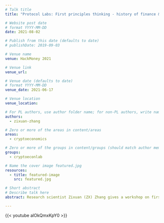 ```yaml
---
# Talk title
title: "Protocol Labs: First principles thinking - history of finance & Filecoin"

# Website post date
# format YYYY-MM-DD
date: 2021-08-02

# Publish from this date (defaults to date)
# publishDate: 2019-09-03

# Venue name
venue: HackMoney 2021

# Venue link
venue_url: 

# Venue date (defaults to date)
# format YYYY-MM-DD
venue_date: 2021-06-17

# Venue location
venue_location: 

# For PL authors, use author folder name; for non-PL authors, write name as in paper within ""
authors:
  - zixuan-zhang

# Zero or more of the areas in content/areas
areas:
  - cryptoeconomics

# Zero or more of the groups in content/groups (should match author membership)
groups:
  - cryptoeconlab

# Name the cover image featured.jpg
resources:
  - title: featured-image
    src: featured.jpg

# Short abstract
# Describe talk here
abstract: Research scientist Zixuan (ZX) Zhang gives a workshop on first principles thinking and the history of finance and Filecoin as part of ETHGlobal's HackMoney 2021.

---
```



{{< youtube alOkQmxKpY0 >}}
